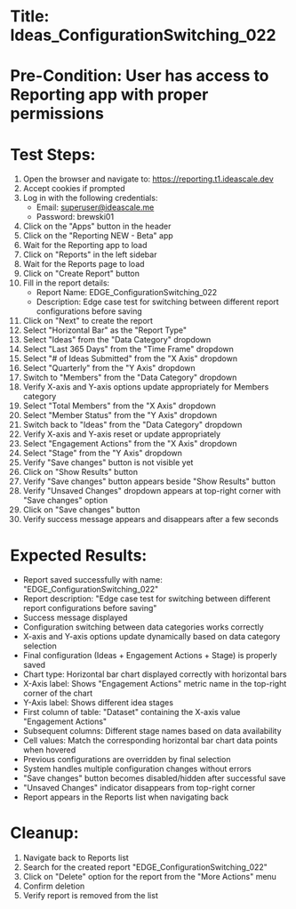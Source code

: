 # Title: Ideas_ConfigurationSwitching_022

# Pre-Condition: User has access to Reporting app with proper permissions

# Test Steps:
1. Open the browser and navigate to: https://reporting.t1.ideascale.dev
2. Accept cookies if prompted
3. Log in with the following credentials:
   - Email: superuser@ideascale.me
   - Password: brewski01
4. Click on the "Apps" button in the header
5. Click on the "Reporting NEW - Beta" app
6. Wait for the Reporting app to load
7. Click on "Reports" in the left sidebar
8. Wait for the Reports page to load
9. Click on "Create Report" button
10. Fill in the report details:
    - Report Name: EDGE_ConfigurationSwitching_022
    - Description: Edge case test for switching between different report configurations before saving
11. Click on "Next" to create the report
12. Select "Horizontal Bar" as the "Report Type"
13. Select "Ideas" from the "Data Category" dropdown
14. Select "Last 365 Days" from the "Time Frame" dropdown
15. Select "# of Ideas Submitted" from the "X Axis" dropdown
16. Select "Quarterly" from the "Y Axis" dropdown
17. Switch to "Members" from the "Data Category" dropdown
18. Verify X-axis and Y-axis options update appropriately for Members category
19. Select "Total Members" from the "X Axis" dropdown
20. Select "Member Status" from the "Y Axis" dropdown
21. Switch back to "Ideas" from the "Data Category" dropdown
22. Verify X-axis and Y-axis reset or update appropriately
23. Select "Engagement Actions" from the "X Axis" dropdown
24. Select "Stage" from the "Y Axis" dropdown
25. Verify "Save changes" button is not visible yet
26. Click on "Show Results" button
27. Verify "Save changes" button appears beside "Show Results" button
28. Verify "Unsaved Changes" dropdown appears at top-right corner with "Save changes" option
29. Click on "Save changes" button
30. Verify success message appears and disappears after a few seconds

# Expected Results:
- Report saved successfully with name: "EDGE_ConfigurationSwitching_022"
- Report description: "Edge case test for switching between different report configurations before saving"
- Success message displayed
- Configuration switching between data categories works correctly
- X-axis and Y-axis options update dynamically based on data category selection
- Final configuration (Ideas + Engagement Actions + Stage) is properly saved
- Chart type: Horizontal bar chart displayed correctly with horizontal bars
- X-Axis label: Shows "Engagement Actions" metric name in the top-right corner of the chart
- Y-Axis label: Shows different idea stages
- First column of table: "Dataset" containing the X-axis value "Engagement Actions"
- Subsequent columns: Different stage names based on data availability
- Cell values: Match the corresponding horizontal bar chart data points when hovered
- Previous configurations are overridden by final selection
- System handles multiple configuration changes without errors
- "Save changes" button becomes disabled/hidden after successful save
- "Unsaved Changes" indicator disappears from top-right corner
- Report appears in the Reports list when navigating back

# Cleanup:
1. Navigate back to Reports list
2. Search for the created report "EDGE_ConfigurationSwitching_022"
3. Click on "Delete" option for the report from the "More Actions" menu
4. Confirm deletion
5. Verify report is removed from the list